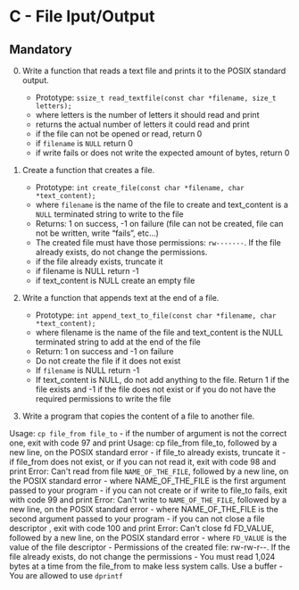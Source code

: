 # C - File Iput/Output

## Mandatory

0. Write a function that reads a text file and prints it to the POSIX standard output.

	- Prototype: `ssize_t read_textfile(const char *filename, size_t letters);`
	- where letters is the number of letters it should read and print
	- returns the actual number of letters it could read and print
	- if the file can not be opened or read, return 0
	- if `filename` is `NULL` return 0
	- if write fails or does not write the expected amount of bytes, return 0

1. Create a function that creates a file.

	- Prototype: `int create_file(const char *filename, char *text_content);`
	- where `filename` is the name of the file to create and text_content is a `NULL` terminated string to write to the file
	- Returns: 1 on success, -1 on failure (file can not be created, file can not be written, write “fails”, etc…)
	- The created file must have those permissions: `rw-------`. If the file already exists, do not change the permissions.
	- if the file already exists, truncate it
	- if filename is NULL return -1
	- if text_content is NULL create an empty file

2. Write a function that appends text at the end of a file.

	- Prototype: `int append_text_to_file(const char *filename, char *text_content);`
	- where filename is the name of the file and text_content is the NULL terminated string to add at the end of the file
	- Return: 1 on success and -1 on failure
	- Do not create the file if it does not exist
	- If `filename` is NULL return -1
	- If text_content is NULL, do not add anything to the file. Return 1 if the file exists and -1 if the file does not exist or if you do not have the required permissions to write the file

3. Write a program that copies the content of a file to another file.

Usage: `cp file_from file_to`
	- if the number of argument is not the correct one, exit with code 97 and print Usage: cp file_from file_to, followed by a new line, on the POSIX standard error
	- if file_to already exists, truncate it
	- if file_from does not exist, or if you can not read it, exit with code 98 and print Error: Can't read from file `NAME_OF_THE_FILE`, followed by a new line, on the POSIX standard error
	- where NAME_OF_THE_FILE is the first argument passed to your program
	- if you can not create or if write to file_to fails, exit with code 99 and print Error: Can't write to `NAME_OF_THE_FILE`, followed by a new line, on the POSIX standard error
	- where NAME_OF_THE_FILE is the second argument passed to your program
	- if you can not close a file descriptor , exit with code 100 and print Error: Can't close fd FD_VALUE, followed by a new line, on the POSIX standard error
	- where `FD_VALUE` is the value of the file descriptor
	- Permissions of the created file: rw-rw-r--. If the file already exists, do not change the permissions
	- You must read 1,024 bytes at a time from the file_from to make less system calls. Use a buffer
	- You are allowed to use `dprintf`

